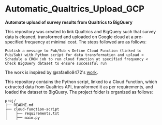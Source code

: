 # Automatic_Qualtrics_Upload_GCP

**Automate upload of survey results from Qualtrics to BigQuery**

This repository was created to link Qualtrics and BigQuery such that survey data is cleaned, transformed and uploaded on Google cloud at a pre-specified frequency at minimal cost. The steps followed are as follows:

```
Publish a message to Pub/Sub < Define Cloud Function (linked to Pub/Sub) with Python script for data transformation and upload < Schedule a CRON job to run cloud function at specified frequency < Check BigQuery dataset to ensure successful run
```

The work is inspired by @rafaello9472's [work](https://github.com/rafaello9472/c4ds). 

This repository contains the Python script, linked to a Cloud Function, which extracted data from Qualtrics API, transformed it as per requirements, and loaded the dataset to BigQuery. The project folder is organized as follows:

```
proj/
├── README.md
├── cloud-function-script   
│    ├── requirements.txt
│    ├── main.py
```